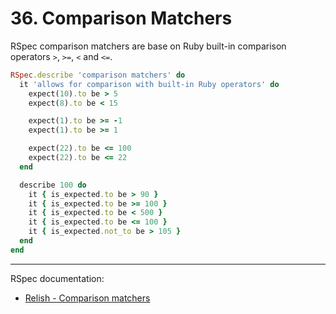 # 36. Comparison Matchers

RSpec comparison matchers are base on Ruby built-in comparison operators `>`, `>=`, `<` and `<=`.

```ruby
RSpec.describe 'comparison matchers' do
  it 'allows for comparison with built-in Ruby operators' do
    expect(10).to be > 5
    expect(8).to be < 15

    expect(1).to be >= -1
    expect(1).to be >= 1

    expect(22).to be <= 100
    expect(22).to be <= 22
  end

  describe 100 do
    it { is_expected.to be > 90 }
    it { is_expected.to be >= 100 }
    it { is_expected.to be < 500 }
    it { is_expected.to be <= 100 }
    it { is_expected.not_to be > 105 }
  end
end
```

---

RSpec documentation:

- [Relish - Comparison matchers](https://relishapp.com/rspec/rspec-expectations/v/3-12/docs/built-in-matchers/comparison-matchers)
